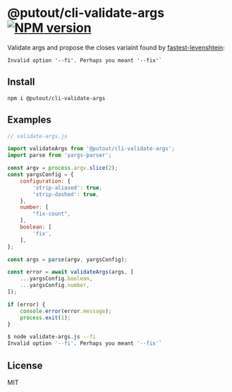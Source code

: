 # @putout/cli-validate-args [![NPM version][NPMIMGURL]][NPMURL]

[NPMIMGURL]: https://img.shields.io/npm/v/@putout/cli-validate-args.svg?style=flat&longCache=true
[NPMURL]: https://npmjs.org/package/@putout/cli-validate-args"npm"

Validate args and propose the closes variaint found by [fastest-levenshtein](https://www.npmjs.com/package/fastest-levenshtein):

```
Invalid option '--fi'. Perhaps you meant '--fix'`
```

## Install

```
npm i @putout/cli-validate-args
```

## Examples

```js
// validate-args.js

import validateArgs from '@putout/cli-validate-args';
import parse from 'yargs-parser';

const argv = process.argv.slice(2);
const yargsConfig = {
    configuration: {
        'strip-aliased': true,
        'strip-dashed': true,
    },
    number: [
        "fix-count",
    ],
    boolean: [
        'fix',
    ],
};

const args = parse(argv, yargsConfig);

const error = await validateArgs(args, [
    ...yargsConfig.boolean,
    ...yargsConfig.number,
]);

if (error) {
    console.error(error.message);
    process.exit(1);
}
```

```sh
$ node validate-args.js --fi
Invalid option '--fi'. Perhaps you meant '--fix'`
```

## License

MIT
